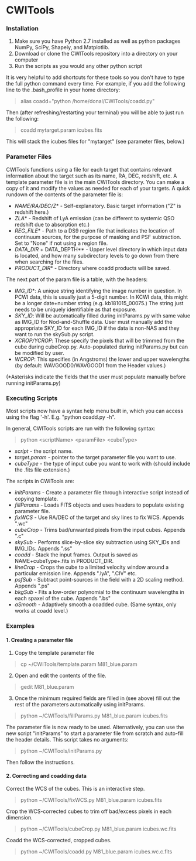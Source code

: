 # CWITools 

### Installation

1. Make sure you have Python 2.7 installed as well as python packages NumPy, SciPy, Shapely, and Matplotlib.
2. Download or clone the CWITools repository into a directory on your computer
3. Run the scripts as you would any other python script

It is very helpful to add shortcuts for these tools so you don't have to type the full python command every time. For example, if you add the following line to the .bash_profile in your home directory:

> alias coadd="python /home/donal/CWITools/coadd.py"

Then (after refreshing/restarting your terminal) you will be able to just run the following:

> coadd mytarget.param icubes.fits

This will stack the icubes files for "mytarget" (see parameter files, below.)

### Parameter Files

CWITools functions using a file for each target that contains relevant information about the target such as its name, RA, DEC, redshift, etc. A template parameter file is in the main CWITools directory. You can make a copy of it and modify the values as needed for each of your targets. A quick rundown of the contents of the parameter file is:

* *NAME/RA/DEC/Z** - Self-explanatory. Basic target information ("Z" is redshift here.)
* *ZLA** - Redshift of LyA emission (can be different to systemic QSO redshift due to absorption etc.)
* *REG_FILE** - Path to a DS9 region file that indicates the location of continuum sources, for the purpose of masking and PSF subtraction. Set to "None" if not using a region file.
* *DATA_DIR* + DATA_DEPTH** - Upper level directory in which input data is located, and how many subdirectory levels to go down from there when searching for the files.
* *PRODUCT_DIR** - Directory where coadd products will be saved.

The next part of the param file is a table, with the headers:

* *IMG_ID**: A unique string identifying the image number in question. In PCWI data, this is usually just a 5-digit number. In KCWI data, this might be a longer date+number string (e.g. kb181015_00075.) The string just needs to be uniquely identifiable as that exposure.
* *SKY_ID*: Will be automatically filled during initParams.py with same value as IMG_ID for Nod-and-Shuffle data. User must manually add the appropriate SKY_ID for each IMG_ID if the data is non-NAS and they want to run the skySub.py script. 
* *XCROP/YCROP*: These specify the pixels that will be trimmed from the cube during cubeCrop.py. Auto-populated during initParams.py but can be modified by user.
* *WCROP*: This specifies (in Angstroms) the lower and upper wavelengths (by default: WAVGOOD0/WAVGOOD1 from the Header values.) 

(\*Asterisks indicate the fields that the user must populate manually before running initParams.py)

### Executing Scripts

Most scripts now have a syntax help menu built in, which you can access using the flag '-h'. E.g. "python coadd.py -h". 

In general, CWITools scripts are run with the following syntax:

> python \<scriptName\> \<paramFile\> \<cubeType\>
  
* *script* - the script name.
* *target.param* - pointer to the target parameter file you want to use.
* *cubeType* - the type of input cube you want to work with (should include the .fits file extension.)

The scripts in CWITools are:

* *initParams* - Create a parameter file through interactive script instead of copying template.
* *fillParams* - Loads FITS objects and uses headers to populate existing parameter file.
* *fixWCS* - Use RA/DEC of the target and sky lines to fix WCS. Appends ".wc"
* *cubeCrop* - Trims bad/unwanted pixels from the input cubes. Appends ".c"
* *skySub* - Performs slice-by-slice sky subtraction using SKY_IDs and IMG_IDs. Appends ".ss"
* *coadd* - Stack the input frames. Output is saved as NAME+cubeType+.fits in PRODUCT_DIR.
* *lineCrop* - Crops the cube to a limited velocity window around a particular emission line. Appends ".lyA", ".CIV" etc.
* *psfSub* - Subtract point-sources in the field with a 2D scaling method. Appends ".ps"
* *bkgSub* - Fits a low-order polynomial to the continuum wavelengths in each spaxel of the cube. Appends ".bs"
* *aSmooth* - Adaptively smooth a coadded cube. (Same syntax, only works at coadd level.)

### Examples

#### 1. Creating a parameter file 

1. Copy the template parameter file
> cp ~/CWITools/template.param M81_blue.param

2. Open and edit the contents of the file.
> gedit M81_blue.param

3. Once the minimum required fields are filled in (see above) fill out the rest of the parameters automatically using initParams.
> python ~/CWITools/fillParams.py M81_blue.param icubes.fits

The parameter file is now ready to be used. Alternatively, you can use the new script "initParams" to start a parameter file from scratch and auto-fill the header details. This script takes no arguments:

> python ~/CWITools/initParams.py

Then follow the instructions.

#### 2. Correcting and coadding data

Correct the WCS of the cubes. This is an interactive step.
> python ~/CWITools/fixWCS.py M81_blue.param icubes.fits

Crop the WCS-corrected cubes to trim off bad/excess pixels in each dimension.
> python ~/CWITools/cubeCrop.py M81_blue.param icubes.wc.fits

Coadd the WCS-corrected, cropped cubes.
> python ~/CWITools/coadd.py M81_blue.param icubes.wc.c.fits


